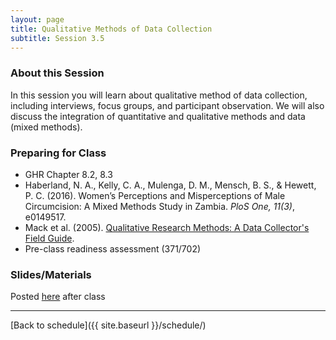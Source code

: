 ```yaml
---
layout: page
title: Qualitative Methods of Data Collection
subtitle: Session 3.5
---
```


### About this Session

In this session you will learn about qualitative method of data collection, including interviews, focus groups, and participant observation. We will also discuss the integration of quantitative and qualitative methods and data (mixed methods).

### Preparing for Class

* GHR Chapter 8.2, 8.3
* Haberland, N. A., Kelly, C. A., Mulenga, D. M., Mensch, B. S., & Hewett, P. C. (2016). Women’s Perceptions and Misperceptions of Male Circumcision: A Mixed Methods Study in Zambia. *PloS One, 11(3)*, e0149517.
* Mack et al. (2005). [Qualitative Research Methods: A Data Collector's Field Guide](https://www.fhi360.org/sites/default/files/media/documents/Qualitative%20Research%20Methods%20-%20A%20Data%20Collector's%20Field%20Guide.pdf).
* Pre-class readiness assessment (371/702)

### Slides/Materials

Posted [here](https://drive.google.com/drive/folders/0Bxn_jkXZ1lxuVklQakF4MjZGSDQ?usp=sharing) after class

* * *

[Back to schedule]({{ site.baseurl }}/schedule/)